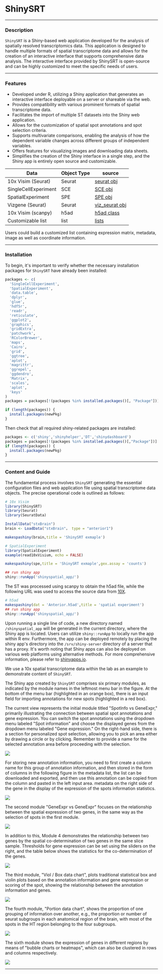 # ShinySRT

---

### Description

`ShinySRT` is a Shiny-based web application developed for the analysis of spatially resolved transcriptomics data. This application is designed to handle multiple formats of spatial transcriptome data and allows for the creation of an interactive interface that supports comprehensive data analysis. The interactive interface provided by ShinySRT is open-source and can be highly customized to meet the specific needs of users.




---

### Features

- Developed under R, utilizing a Shiny application that generates an interactive interface deployable on a server or shareable via the web.
- Provides compatibility with various prominent formats of spatial transcriptome data.
- Facilitates the import of multiple ST datasets into the Shiny web application.
- Allows for the customization of spatial spot annotations and spot selection criteria.
- Supports multivariate comparisons, enabling the analysis of how the dependent variable changes across different groups of independent variables.
- Offers features for visualizing images and downloading data sheets.
- Simplifies the creation of the Shiny interface in a single step, and the Shiny app is entirely open source and customizable.


| Data      | Object Type | source |
| ----------- | ----------- | ----------- |
| 10x Visim (Seurat)     | Seurat       | [seurat obj](https://www.10xgenomics.com/resources/datasets?menu%5Bproducts.name%5D=Spatial%20Gene%20Expression&query=&page=1&configure%5BhitsPerPage%5D=50&configure%5BmaxValuesPerFacet%5D=1000) |
| SingleCellExperiment   | SCE        | [SCE obj](docs/SingleCellExperimentprocess.md) |
| SpatialExperiment   | SPE        | [SPE obj](docs/SpatialExperimentprocess.md) |
| Vizgene (Seurat)  | Seurat        | [viz_seurat obj](docs/vizgeneprocess.md) |
| 10x Visim (scanpy)   | h5ad        | [h5ad class](docs/scanpyprocess.md) |
| Customizable list   | list        | [lists](docs/customlistprocess.md) |


Users could build a customized list containing expression matrix, metadata, image as well as coordinate information.

---

### Installation
To begin, it's important to verify whether the necessary installation packages for `ShinySRT` have already been installed:

``` r
packages <- c(
  'SingleCellExperiment',
  'SpatialExperiment',
  'data.table',
  'dplyr',
  'glue',
  'hdf5r',
  'readr',
  'reticulate',
  'ggplot2',
  'graphics',
  'gridExtra',
  'patchwork',
  'RColorBrewer',
  'maps',
  'Cairo',
  'grid',
  'ggtree',
  'aplot',
  'magrittr',
  'ggrepel',
  'ggdendro',
  'Matrix',
  'scales',
  'aplot',
  'keys'
)
packages = packages[!(packages %in% installed.packages()[, "Package"])]

if (length(packages)) {
  install.packages(newPkg)
}

```

Then check that all required shiny-related packages are installed:

``` r
packages <- c('shiny','shinyhelper','DT','shinydashboard')
packages = packages[!(packages %in% installed.packages()[,"Package"])]
if (length(packages)) {
  install.packages(newPkg)
}
```


---

### Content and Guide

The fundamental process involves `ShinySRT` generating the essential configuration files and web application file using spatial transcriptome data objects. The precise operational code is outlined as follows:

``` r
# 10x Visim
library(ShinySRT)
library(Seurat)
library(SeuratData)

InstallData("stxBrain")
brain <- LoadData("stxBrain"， type = "anterior1")

makespashiny(brain,title = 'ShinySRT exmaple')

# SpatialExperiment
library(SpatialExperiment)
example(read10xVisium, echo = FALSE)

makespashiny(spe,title = 'ShinySRT exmaple',gex.assay = 'counts')

## run shiny app
shiny::runApp('shinyspatial_app/')
```

The ST was processed using scanpy to obtain the h5ad file, while the following URL was used to access the source data from [10X](https://www.10xgenomics.com/resources/datasets/mouse-brain-serial-section-2-sagittal-anterior-1-standard).


``` r
# h5ad
makespashiny(dat = 'Anterior.h5ad',title = 'spatial experiment')
## run shiny app
shiny::runApp('shinyspatial_app/')
```

Upon running a single line of code, a new directory named `/shinyspatial_app` will be generated in the current directory, where the Shiny app is located. Users can utilize `shiny::runApp` to locally run the app within R env. Furthermore, the app can be deployed remotely by placing the shiny app's directory into the `/srv/shiny-server` directory of a server that has a proxy. It's worth noting that Shiny apps can also be deployed on various web platforms using alternative methods. For more comprehensive information, please refer to [shinyapps.io](https://www.shinyapps.io/).

We use a 10x spatial transcriptome data within the lab as an example to demonstrate content of `ShinySRT`.

The Shiny app created by `ShinySRT` comprises six primary modules, as indicated by the module names in the leftmost menu bar in the figure. At the bottom of the menu bar (highlighted in an orange box), there is an input field for importing annotations for new spots (highlighted in a red box).


The current view represents the initial module titled "SpotInfo vs GeneExpr," primarily illustrating the connection between spatial spot annotations and gene expression. You can switch the spot annotations using the dropdown menu labeled "Spot information" and choose the displayed genes from the dropdown menu labeled "Gene expression." On the right-hand side, there is a section for personalized spot selection, allowing you to pick an area either by drawing a circle or by clicking. Remember to provide a name for the selected annotation area before proceeding with the selection.


![](image/content1.png)


For storing new annotation information, you need to first create a column name for this group of annotation information, and then stored in the form of columns in the following figure in the metadata list, the list can be downloaded and exported, and then use this annotation can be copied from the column and pasted in the left input area. metadata on the right side of the gene in the display of the expression of the spots information statistics.


![](image/content2.png)


The second module "GeneExpr vs GeneExpr" focuses on the relationship between the spatial expression of two genes, in the same way as the selection of spots in the first module.


![](image/content3.png)


In addition to this, Module 4 demonstrates the relationship between two genes by the spatial co-determination of two genes in the same slice sample. Thresholds for gene expression can be set using the sliders on the right, and the table below shows the statistics for the co-determination of the genes.


![](image/content4.png)


The third module, "Viol / Box data chart", plots traditional statistical box and violin plots based on the annotation information and gene expression or scoring of the spot, showing the relationship between the annotation information and genes.


![](image/content5.png)


The fourth module, "Portion data chart", shows the proportion of one grouping of information over another, e.g., the proportion or number of seurat subgroups in each anatomical region of the brain, with most of the spots in the HT region belonging to the four subgroups.


![](image/content6.png)


The sixth module shows the expression of genes in different regions by means of "bubble charts or heatmaps", which can also be clustered in rows and columns respectively.


![](image/content7.png)


---
